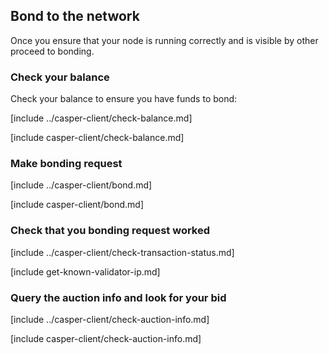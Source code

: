 ## Bond to the network

Once you ensure that your node is running correctly and is visible by other proceed to bonding.

### Check your balance

Check your balance to ensure you have funds to bond:

[include ../casper-client/check-balance.md]

[include casper-client/check-balance.md]

### Make bonding request

[include ../casper-client/bond.md]

[include casper-client/bond.md]

### Check that you bonding request worked

[include ../casper-client/check-transaction-status.md]

[include get-known-validator-ip.md]

### Query the auction info and look for your bid

[include ../casper-client/check-auction-info.md]

[include casper-client/check-auction-info.md]
